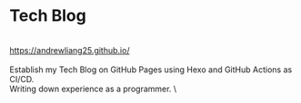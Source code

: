 # Tech Blog
\
https://andrewliang25.github.io/ \
\
Establish my Tech Blog on GitHub Pages using Hexo and GitHub Actions as CI/CD. \
Writing down experience as a programmer. \
